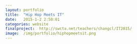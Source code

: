 ```yaml
---
layout: portfolio
title:  "Hip Hop Meets IT"
date:   2015-1-2 2:50:01
categories: website
finalproject:  http://swcta.net/teachers/changcl/IT2015/
image:  /img/portfolio/hiphopmeetsit.png
---
```

